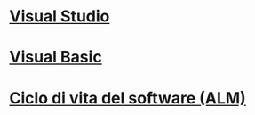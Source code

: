 # [Visual Studio](https://msdn.microsoft.com/it-it/library/cc952723.aspx)
# [Visual Basic](https://msdn.microsoft.com/it-it/library/cc952721.aspx)
# [Ciclo di vita del software (ALM)](ALM/TOC.md)


